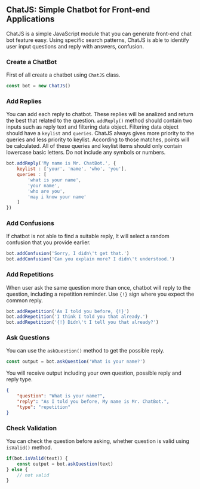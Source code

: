 ## ChatJS: Simple Chatbot for Front-end Applications

ChatJS is a simple JavaScript module that you can generate front-end chat bot feature easy. Using specific search patterns, ChatJS is able to identify user input questions and reply with answers, confusion.

### Create a ChatBot

First of all create a chatbot using ```ChatJS``` class.

```JavaScript
const bot = new ChatJS()
```

### Add Replies

You can add each reply to chatbot. These replies will be analized and return the best that related to the question. ```addReply()``` method should contain two inputs such as reply text and filtering data object. Filtering data object should have a ```keylist``` and  ```queries```. ChatJS always gives more priority to the queries and less priority to keylist. According to those matches, points will be calculated. All of these queries and keylist items should only contain lowercase basic letters. Do not include any symbols or numbers.

```JavaScript
bot.addReply('My name is Mr. ChatBot.', {
    keylist : ['your', 'name', 'who', 'you'],
    queries : [
        'what is your name',
        'your name',
        'who are you',
        'may i know your name'
    ]
})
```

### Add Confusions

If chatbot is not able to find a suitable reply, It will select a random confusion that you provide earlier.

```JavaScript
bot.addConfusion('Sorry, I didn\'t get that.')
bot.addConfusion('Can you explain more? I didn\'t understood.')
```

### Add Repetitions

When user ask the same question more than once, chatbot will reply to the question, including a repetition reminder. Use ```{!}``` sign where you expect the common reply.

```JavaScript
bot.addRepetition('As I told you before, {!}')
bot.addRepetition('I think I told you that already.')
bot.addRepetition('{!} Didn\'t I tell you that already?')
```

### Ask Questions

You can use the ```askQuestion()``` method to get the possible reply.

```JavaScript
const output = bot.askQuestion('What is your name?')
```

You will receive output including your own question, possible reply and reply type.

```JSON
{
    "question": "What is your name?",
    "reply": "As I told you before, My name is Mr. ChatBot.",
    "type": "repetition"
}
```

### Check Validation

You can check the question before asking, whether question is valid using ```isValid()``` method.

```JavaScript
if(bot.isValid(text)) {
    const output = bot.askQuestion(text)
} else {
    // not valid
}
```
